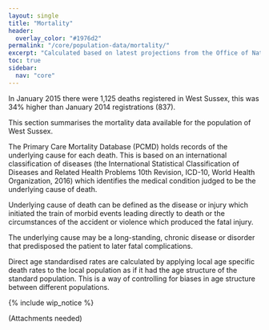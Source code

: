 ```yaml
---
layout: single
title: "Mortality"
header:
  overlay_color: "#1976d2"
permalink: "/core/population-data/mortality/"
excerpt: "Calculated based on latest projections from the Office of National Statistics"
toc: true
sidebar:
  nav: "core"
---
```

In January 2015 there were 1,125 deaths registered in West Sussex, this was 34% higher than January 2014 registrations (837).

This section summarises the mortality data available for the population of West Sussex.

The Primary Care Mortality Database (PCMD) holds records of the underlying cause for each death. This is based on an international classification of diseases (the International Statistical Classification of Diseases and Related Health Problems 10th Revision, ICD-10, World Health Organization, 2016) which identifies the medical condition judged to be the underlying cause of death.

Underlying cause of death can be defined as the disease or injury which initiated the train of morbid events leading directly to death or the circumstances of the accident or violence which produced the fatal injury.

The underlying cause may be a long-standing, chronic disease or disorder that predisposed the patient to later fatal complications.

Direct age standardised rates are calculated by applying local age specific death rates to the local population as if it had the age structure of the standard population. This is a way of controlling for biases in age structure between different populations.

{% include wip_notice %}

(Attachments needed)